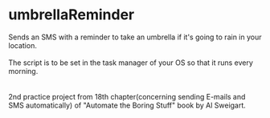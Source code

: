 # umbrellaReminder
Sends an SMS with a reminder to take an umbrella if it's going to rain in your location.<br>
<br>The script is to be set in the task manager of your OS so that it runs every morning.
<br><br><br>
2nd practice project from 18th chapter(concerning sending E-mails and SMS automatically) of "Automate the Boring Stuff" book by Al Sweigart. 
